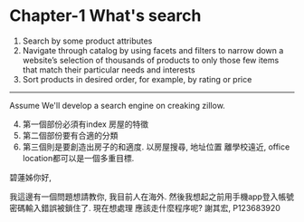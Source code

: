 # Chapter-1 What's search
1.  Search by some product attributes
2.  Navigate through catalog by using facets and filters to narrow down a website’s selection of thousands of products to only those few items that match their particular needs and interests
3.  Sort products in desired order, for example, by rating or price
----------
Assume We'll develop a search engine on creaking zillow. 

4.  第一個部份必須有index 房屋的特徵
5. 第二個部份要有合適的分類
6. 第三個則是要創造出房子的和適度. 以房屋搜尋, 地址位置 離學校遠近, office location都可以是一個多重目標.

碧蓮姊你好,

我這邊有一個問題想請教你,  我目前人在海外. 然後我想起之前用手機app登入帳號密碼輸入錯誤被鎖住了. 現在想處理 應該走什麼程序呢?
謝其宏, P123683920
<!--stackedit_data:
eyJoaXN0b3J5IjpbODE3Mzg0NzcsLTUwODU2ODA5OF19
-->